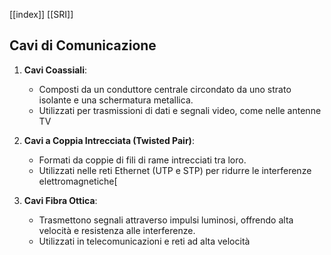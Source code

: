 [[index]]
[[SRI]]
## Cavi di Comunicazione

1. **Cavi Coassiali**:
    
    - Composti da un conduttore centrale circondato da uno strato isolante e una schermatura metallica.
    - Utilizzati per trasmissioni di dati e segnali video, come nelle antenne TV
    
2. **Cavi a Coppia Intrecciata (Twisted Pair)**:
    
    - Formati da coppie di fili di rame intrecciati tra loro.
    - Utilizzati nelle reti Ethernet (UTP e STP) per ridurre le interferenze elettromagnetiche[

3.  **Cavi Fibra Ottica**:
    
    - Trasmettono segnali attraverso impulsi luminosi, offrendo alta velocità e resistenza alle interferenze.
    - Utilizzati in telecomunicazioni e reti ad alta velocità